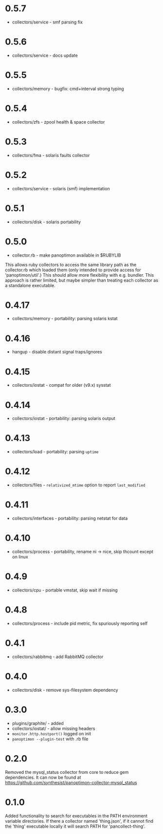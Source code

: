 # 0.5.7

* collectors/service - smf parsing fix

# 0.5.6

* collectors/service - docs update

# 0.5.5

* collectors/memory - bugfix: cmd+interval strong typing

# 0.5.4

* collectors/zfs - zpool health & space collector

# 0.5.3

* collectors/fma - solaris faults collector

# 0.5.2

* collectors/service - solaris (smf) implementation

# 0.5.1

* collectors/disk - solaris portability

# 0.5.0

* collector.rb - make panoptimon available in $RUBYLIB

This allows ruby collectors to access the same library path as the
collector.rb which loaded them (only intended to provide access for
'panoptimon/util'.) This should allow more flexibility with e.g.
bundler.  This approach is rather limited, but maybe simpler than
treating each collector as a standalone executable.

# 0.4.17

* collectors/memory - portability: parsing solaris kstat

# 0.4.16

* hangup - disable distant signal traps/ignores

# 0.4.15

* collectors/iostat - compat for older (v9.x) sysstat

# 0.4.14

* collectors/iostat - portability: parsing solaris output

# 0.4.13

* collectors/load - portability: parsing `uptime`

# 0.4.12

* collectors/files - `relativized_mtime` option to report `last_modified`

# 0.4.11

* collectors/interfaces - portability: parsing netstat for data

# 0.4.10

* collectors/process - portability, rename ni -> nice, skip thcount
  except on linux

# 0.4.9

* collectors/cpu - portable vmstat, skip wait if missing

# 0.4.8

* collectors/process - include pid metric, fix spuriously reporting self

# 0.4.1

* collectors/rabbitmq - add RabbitMQ collector

# 0.4.0

* collectors/disk - remove sys-filesystem dependency

# 0.3.0

* plugins/graphite/ - added
* collectors/iostat/ - allow missing headers
* `monitor.http.hostport()` logged on init
* `panoptimon --plugin-test` with .rb file

# 0.2.0

Removed the mysql_status collector from core to reduce gem dependencies.
It can now be found at https://github.com/synthesist/panoptimon-collector-mysql_status

# 0.1.0

Added functionality to search for executables in the PATH environment variable directories.
If there a collector named 'thing.json', if it cannot find the 'thing' executable locally
it will search PATH for 'pancollect-thing'.
